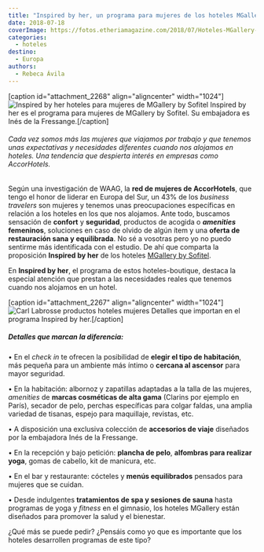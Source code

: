 ```yaml
---
title: "Inspired by her, un programa para mujeres de los hoteles MGallery by Sofitel"
date: 2018-07-18
coverImage: https://fotos.etheriamagazine.com/2018/07/Hoteles-MGallery-para-mujeres.jpg
categories: 
  - hoteles
destino: 
  - Europa
authors: 
  - Rebeca Ávila
---
```


\[caption id="attachment\_2268" align="aligncenter" width="1024"\]![Inspired by her hoteles para mujeres de MGallery by Sofitel](https://fotos.etheriamagazine.com/2018/07/Hoteles-MGallery-para-mujeres.jpg "Inspired by her es el programa para mujeres de MGallery by Sofitel") Inspired by her es el programa para mujeres de MGallery by Sofitel. Su embajadora es Inés de la Fressange.\[/caption\]

###### Cada vez somos más las mujeres que viajamos por trabajo y que tenemos unas expectativas y necesidades diferentes cuando nos alojamos en hoteles. Una tendencia que despierta interés en empresas como AccorHotels.

Según una investigación de WAAG, la **red de mujeres de AccorHotels**, que tengo el honor de liderar en Europa del Sur, un 43% de los _business travelers_ son mujeres y tenemos unas preocupaciones específicas en relación a los hoteles en los que nos alojamos. Ante todo, buscamos sensación de **confort** y **seguridad**, productos de acogida o **_amenities_ femeninos**, soluciones en caso de olvido de algún ítem y una **oferta de restauración sana y equilibrada**. No sé a vosotras pero yo no puedo sentirme más identificada con el estudio. De ahí que comparta la proposición **Inspired by her** de los hoteles [MGallery by Sofitel](https://www.accorhotels.com/es/brands/hotels-mgallery.shtml).

En **Inspired by her**, el programa de estos hoteles-boutique, destaca la especial atención que prestan a las necesidades reales que tenemos cuando nos alojamos en un hotel.

\[caption id="attachment\_2267" align="aligncenter" width="1024"\]![Carl Labrosse productos hoteles mujeres](https://fotos.etheriamagazine.com/2018/07/Producto-Carl-Labrosse-hoteles-mujeres.jpg "Marcas de lujo en el programa Inspired by her") Detalles que importan en el programa Inspired by her.\[/caption\]

##### Detalles que marcan la diferencia:

• En el _check in_ te ofrecen la posibilidad de **elegir el tipo de habitación**, más pequeña para un ambiente más íntimo o **cercana al ascensor** para mayor seguridad.

• En la habitación: albornoz y zapatillas adaptadas a la talla de las mujeres, _amenities_ de **marcas cosméticas de alta gama** (Clarins por ejemplo en París), secador de pelo, perchas específicas para colgar faldas, una amplia variedad de tisanas, espejo para maquillaje, revistas, etc.

• A disposición una exclusiva colección de **accesorios de viaje** diseñados por la embajadora Inés de la Fressange.

• En la recepción y bajo petición: **plancha de pelo**, **alfombras para realizar yoga**, gomas de cabello, kit de manicura, etc.

• En el bar y restaurante: cócteles y **menús equilibrados** pensados para mujeres que se cuidan.

• Desde indulgentes **tratamientos de spa y sesiones de sauna** hasta programas de yoga y _fitness_ en el gimnasio, los hoteles MGallery están diseñados para promover la salud y el bienestar.

¿Qué más se puede pedir? ¿Pensáis como yo que es importante que los hoteles desarrollen programas de este tipo?
